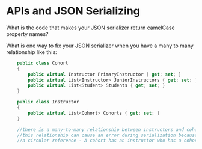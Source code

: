 # APIs and JSON Serializing

What is the code that makes your JSON serializer return camelCase property names?

What is one way to fix your JSON serializer when you have a many to many relationship like this:

```csharp
    public class Cohort 
    {
        public virtual Instructor PrimaryInstructor { get; set; }
        public virtual List<Instructor> JuniorInstructors { get; set; }
        public virtual List<Student> Students { get; set; }
    }

    public class Instructor 
    {
        public virtual List<Cohort> Cohorts { get; set; }
    }

    //there is a many-to-many relationship between instructors and cohorts.
    //this relationship can cause an error during serialization because there's
    //a circular reference - A cohort has an instructor who has a cohort who has an instructor etc. etc.
```

